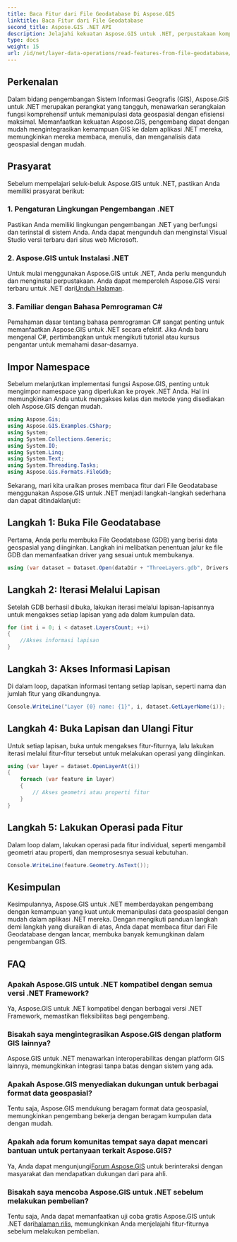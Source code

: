 ```yaml
---
title: Baca Fitur dari File Geodatabase Di Aspose.GIS
linktitle: Baca Fitur dari File Geodatabase
second_title: Aspose.GIS .NET API
description: Jelajahi kekuatan Aspose.GIS untuk .NET, perpustakaan komprehensif untuk data geospasial dalam aplikasi .NET. Membaca, menulis, dan menganalisis data geospasial dengan mudah.
type: docs
weight: 15
url: /id/net/layer-data-operations/read-features-from-file-geodatabase/
---
```

## Perkenalan
Dalam bidang pengembangan Sistem Informasi Geografis (GIS), Aspose.GIS untuk .NET merupakan perangkat yang tangguh, menawarkan serangkaian fungsi komprehensif untuk memanipulasi data geospasial dengan efisiensi maksimal. Memanfaatkan kekuatan Aspose.GIS, pengembang dapat dengan mudah mengintegrasikan kemampuan GIS ke dalam aplikasi .NET mereka, memungkinkan mereka membaca, menulis, dan menganalisis data geospasial dengan mudah.
## Prasyarat
Sebelum mempelajari seluk-beluk Aspose.GIS untuk .NET, pastikan Anda memiliki prasyarat berikut:
### 1. Pengaturan Lingkungan Pengembangan .NET
Pastikan Anda memiliki lingkungan pengembangan .NET yang berfungsi dan terinstal di sistem Anda. Anda dapat mengunduh dan menginstal Visual Studio versi terbaru dari situs web Microsoft.
### 2. Aspose.GIS untuk Instalasi .NET
 Untuk mulai menggunakan Aspose.GIS untuk .NET, Anda perlu mengunduh dan menginstal perpustakaan. Anda dapat memperoleh Aspose.GIS versi terbaru untuk .NET dari[Unduh Halaman](https://releases.aspose.com/gis/net/).
### 3. Familiar dengan Bahasa Pemrograman C#
Pemahaman dasar tentang bahasa pemrograman C# sangat penting untuk memanfaatkan Aspose.GIS untuk .NET secara efektif. Jika Anda baru mengenal C#, pertimbangkan untuk mengikuti tutorial atau kursus pengantar untuk memahami dasar-dasarnya.

## Impor Namespace
Sebelum melanjutkan implementasi fungsi Aspose.GIS, penting untuk mengimpor namespace yang diperlukan ke proyek .NET Anda. Hal ini memungkinkan Anda untuk mengakses kelas dan metode yang disediakan oleh Aspose.GIS dengan mudah.

```csharp
using Aspose.Gis;
using Aspose.GIS.Examples.CSharp;
using System;
using System.Collections.Generic;
using System.IO;
using System.Linq;
using System.Text;
using System.Threading.Tasks;
using Aspose.Gis.Formats.FileGdb;
```

Sekarang, mari kita uraikan proses membaca fitur dari File Geodatabase menggunakan Aspose.GIS untuk .NET menjadi langkah-langkah sederhana dan dapat ditindaklanjuti:
## Langkah 1: Buka File Geodatabase
Pertama, Anda perlu membuka File Geodatabase (GDB) yang berisi data geospasial yang diinginkan. Langkah ini melibatkan penentuan jalur ke file GDB dan memanfaatkan driver yang sesuai untuk membukanya.
```csharp
using (var dataset = Dataset.Open(dataDir + "ThreeLayers.gdb", Drivers.FileGdb))
```
## Langkah 2: Iterasi Melalui Lapisan
Setelah GDB berhasil dibuka, lakukan iterasi melalui lapisan-lapisannya untuk mengakses setiap lapisan yang ada dalam kumpulan data.
```csharp
for (int i = 0; i < dataset.LayersCount; ++i)
{
    //Akses informasi lapisan
}
```
## Langkah 3: Akses Informasi Lapisan
Di dalam loop, dapatkan informasi tentang setiap lapisan, seperti nama dan jumlah fitur yang dikandungnya.
```csharp
Console.WriteLine("Layer {0} name: {1}", i, dataset.GetLayerName(i));
```
## Langkah 4: Buka Lapisan dan Ulangi Fitur
Untuk setiap lapisan, buka untuk mengakses fitur-fiturnya, lalu lakukan iterasi melalui fitur-fitur tersebut untuk melakukan operasi yang diinginkan.
```csharp
using (var layer = dataset.OpenLayerAt(i))
{
    foreach (var feature in layer)
    {
        // Akses geometri atau properti fitur
    }
}
```
## Langkah 5: Lakukan Operasi pada Fitur
Dalam loop dalam, lakukan operasi pada fitur individual, seperti mengambil geometri atau properti, dan memprosesnya sesuai kebutuhan.
```csharp
Console.WriteLine(feature.Geometry.AsText());
```

## Kesimpulan
Kesimpulannya, Aspose.GIS untuk .NET memberdayakan pengembang dengan kemampuan yang kuat untuk memanipulasi data geospasial dengan mudah dalam aplikasi .NET mereka. Dengan mengikuti panduan langkah demi langkah yang diuraikan di atas, Anda dapat membaca fitur dari File Geodatabase dengan lancar, membuka banyak kemungkinan dalam pengembangan GIS.
## FAQ
### Apakah Aspose.GIS untuk .NET kompatibel dengan semua versi .NET Framework?
Ya, Aspose.GIS untuk .NET kompatibel dengan berbagai versi .NET Framework, memastikan fleksibilitas bagi pengembang.
### Bisakah saya mengintegrasikan Aspose.GIS dengan platform GIS lainnya?
Aspose.GIS untuk .NET menawarkan interoperabilitas dengan platform GIS lainnya, memungkinkan integrasi tanpa batas dengan sistem yang ada.
### Apakah Aspose.GIS menyediakan dukungan untuk berbagai format data geospasial?
Tentu saja, Aspose.GIS mendukung beragam format data geospasial, memungkinkan pengembang bekerja dengan beragam kumpulan data dengan mudah.
### Apakah ada forum komunitas tempat saya dapat mencari bantuan untuk pertanyaan terkait Aspose.GIS?
 Ya, Anda dapat mengunjungi[Forum Aspose.GIS](https://forum.aspose.com/c/gis/33) untuk berinteraksi dengan masyarakat dan mendapatkan dukungan dari para ahli.
### Bisakah saya mencoba Aspose.GIS untuk .NET sebelum melakukan pembelian?
 Tentu saja, Anda dapat memanfaatkan uji coba gratis Aspose.GIS untuk .NET dari[halaman rilis](https://releases.aspose.com/), memungkinkan Anda menjelajahi fitur-fiturnya sebelum melakukan pembelian.